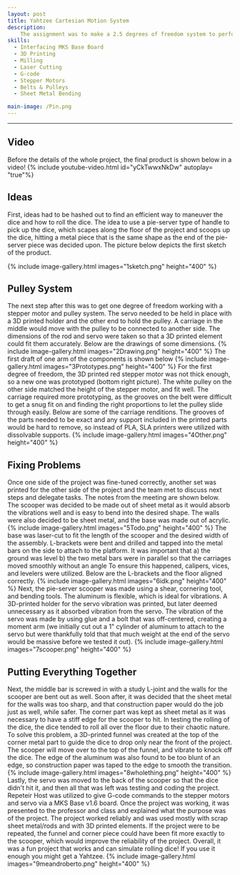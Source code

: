 ```yaml
---
layout: post
title: Yahtzee Cartesian Motion System
description:  
    The assignment was to make a 2.5 degrees of freedom system to perform a task of choice, chosen as Yahtzee. The dice are picked up and vibrated to simulate rolling dice. 
skills: 
  - Interfacing MKS Base Board
  - 3D Printing
  - Milling
  - Laser Cutting
  - G-code
  - Stepper Motors
  - Belts & Pulleys
  - Sheet Metal Bending

main-image: /Pin.png
---
```


---
## Video

Before the details of the whole project, the final product is shown below in a video!
{% include youtube-video.html id="yCkTwwxNkDw" autoplay= "true"%}

## Ideas
First, ideas had to be hashed out to find an efficient way to maneuver the dice and how to roll the dice. The idea to use a pie-server type of handle to pick up the dice, which scapes along the floor of the project and scoops up the dice, hitting a metal piece that is the same shape as the end of the pie-server piece was decided upon. The picture below depicts the first sketch of the product.

{% include image-gallery.html images="1sketch.png" height="400" %} 

## Pulley System
The next step after this was to get one degree of freedom working with a stepper motor and pulley system. The servo needed to be held in place with a 3D printed holder and the other end to hold the pulley. A carriage in the middle would move with the pulley to be connected to another side. The dimensions of the rod and servo were taken so that a 3D printed element could fit them accurately. Below are the drawings of some dimensions. 
{% include image-gallery.html images="2Drawing.png" height="400" %} 
The first draft of one arm of the components is shown below
{% include image-gallery.html images="3Prototypes.png" height="400" %} 
For the first degree of freedom, the 3D printed red stepper motor was not thick enough, so a new one was prototyped (bottom right picture). The white pulley on the other side matched the height of the stepper motor, and fit well. The carriage required more prototyping, as the grooves on the belt were difficult to get a snug fit on and finding the right proportions to let the pulley slide through easily. Below are some of the carriage renditions. The grooves of the parts needed to be exact and any support included in the printed parts would be hard to remove, so instead of PLA, SLA printers were utilized with dissolvable supports.
{% include image-gallery.html images="4Other.png" height="400" %} 
## Fixing Problems
Once one side of the project was fine-tuned correctly, another set was printed for the other side of the project and the team met to discuss next steps and delegate tasks. The notes from the meeting are shown below. The scooper was decided to be made out of sheet metal as it would absorb the vibrations well and is easy to bend into the desired shape. The walls were also decided to be sheet metal, and the base was made out of acrylic. 
{% include image-gallery.html images="5Todo.png" height="400" %}
The base was laser-cut to fit the length of the scooper and the desired width of the assembly. L-brackets were bent and drilled and tapped into the metal bars on the side to attach to the platform. It was important that 
a) the ground was level
b) the two metal bars were in parallel so that the carriages moved smoothly without an angle 
To ensure this happened, calipers, vices, and levelers were utilized.
Below are the L-brackets and the floor aligned correctly.
{% include image-gallery.html images="6idk.png" height="400" %} 
Next, the pie-server scooper was made using a shear, cornering tool, and bending tools. The aluminum is flexible, which is ideal for vibrations. A 3D-printed holder for the servo vibration was printed, but later deemed unnecessary as it absorbed vibration from the servo. The vibration of the servo was made by using glue and a bolt that was off-centered, creating a moment arm (we initially cut out a 1" cylinder of aluminum to attach to the servo but were thankfully told that that much weight at the end of the servo would be massive before we tested it out).
{% include image-gallery.html images="7scooper.png" height="400" %} 
## Putting Everything Together
Next, the middle bar is screwed in with a study L-joint and the walls for the scooper are bent out as well. Soon after, it was decided that the sheet metal for the walls was too sharp, and that construction paper would do the job just as well, while safer. The corner part was kept as sheet metal as it was necessary to have a stiff edge for the scooper to hit. 
In testing the rolling of the dice, the dice tended to roll all over the floor due to their chaotic nature. To solve this problem, a 3D-printed funnel was created at the top of the corner metal part to guide the dice to drop only near the front of the project. The scooper will move over to the top of the funnel, and vibrate to knock off the dice.
The edge of the aluminum was also found to be too blunt of an edge, so construction paper was taped to the edge to smooth the transition.
{% include image-gallery.html images="8wholething.png" height="400" %} 
Lastly, the servo was moved to the back of the scooper so that the dice didn't hit it, and then all that was left was testing and coding the project. Repeteir Host was utilized to give G-code commands to the stepper motors and servo via a MKS Base v1.6 board. 
Once the project was working, it was presented to the professor and class and explained what the purpose was of the project. The project worked reliably and was used mostly with scrap sheet metal/rods and with 3D printed elements. 
If the project were to be repeated, the funnel and corner piece could have been fit more exactly to the scooper, which would improve the reliability of the project. 
Overall, it was a fun project that works and can simulate rolling dice! If you use it enough you might get a Yahtzee.
{% include image-gallery.html images="9meandroberto.png" height="400" %} 
